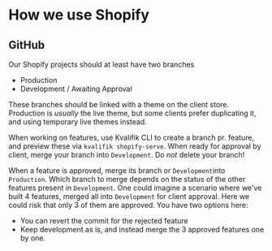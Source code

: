 # How we use Shopify

## GitHub

Our Shopify projects should at least have two branches

- Production
- Development / Awaiting Approval

These branches should be linked with a theme on the client store. Production is _usually_ the live theme, but some clients prefer duplicating it, and using temporary live themes instead.

When working on features, use Kvalifik CLI to create a branch pr. feature, and preview these via `kvalifik shopify-serve`. When ready for approval by client, merge your branch into `Development`. Do _not_ delete your branch!

When a feature is approved, merge its branch or `Development`into `Production`. Which branch to merge depends on the status of the other features present in `Development`. One could imagine a scenario where we've built 4 features, merged all into `Development` for client approval. Here we could risk that only 3 of them are approved. You have two options here:

- You can revert the commit for the rejected feature
- Keep development as is, and instead merge the 3 approved features one by one.
